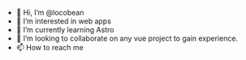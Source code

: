 - 👋 Hi, I’m @locobean
- 👀 I’m interested in web apps
- 🌱 I’m currently learning Astro
- 💞️ I’m looking to collaborate on any vue project to gain experience.
- 📫 How to reach me 

<!---
locobean/locobean is a ✨ special ✨ repository because its `README.md` (this file) appears on your GitHub profile.
You can click the Preview link to take a look at your changes.
--->
